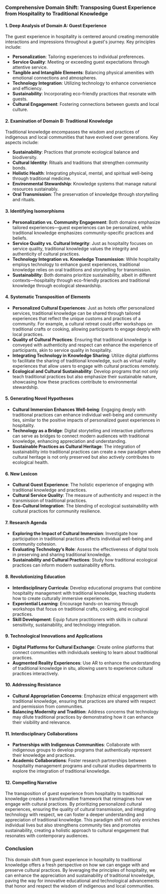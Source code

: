 ### Comprehensive Domain Shift: Transposing Guest Experience from Hospitality to Traditional Knowledge

#### 1. Deep Analysis of Domain A: Guest Experience
The guest experience in hospitality is centered around creating memorable interactions and impressions throughout a guest's journey. Key principles include:
- **Personalization**: Tailoring experiences to individual preferences.
- **Service Quality**: Meeting or exceeding guest expectations through attentive service.
- **Tangible and Intangible Elements**: Balancing physical amenities with emotional connections and atmospheres.
- **Technology Integration**: Utilizing technology to enhance convenience and efficiency.
- **Sustainability**: Incorporating eco-friendly practices that resonate with guests.
- **Cultural Engagement**: Fostering connections between guests and local culture.

#### 2. Examination of Domain B: Traditional Knowledge
Traditional knowledge encompasses the wisdom and practices of indigenous and local communities that have evolved over generations. Key aspects include:
- **Sustainability**: Practices that promote ecological balance and biodiversity.
- **Cultural Identity**: Rituals and traditions that strengthen community bonds.
- **Holistic Health**: Integrating physical, mental, and spiritual well-being through traditional medicine.
- **Environmental Stewardship**: Knowledge systems that manage natural resources sustainably.
- **Oral Transmission**: The preservation of knowledge through storytelling and rituals.

#### 3. Identifying Isomorphisms
- **Personalization vs. Community Engagement**: Both domains emphasize tailored experiences—guest experiences can be personalized, while traditional knowledge emphasizes community-specific practices and beliefs.
- **Service Quality vs. Cultural Integrity**: Just as hospitality focuses on service quality, traditional knowledge values the integrity and authenticity of cultural practices.
- **Technology Integration vs. Knowledge Transmission**: While hospitality employs technology to enhance guest experiences, traditional knowledge relies on oral traditions and storytelling for transmission.
- **Sustainability**: Both domains prioritize sustainability, albeit in different contexts—hospitality through eco-friendly practices and traditional knowledge through ecological stewardship.

#### 4. Systematic Transposition of Elements
- **Personalized Cultural Experiences**: Just as hotels offer personalized services, traditional knowledge can be shared through tailored experiences that reflect the unique customs and practices of a community. For example, a cultural retreat could offer workshops on traditional crafts or cooking, allowing participants to engage deeply with local practices.
- **Quality of Cultural Practices**: Ensuring that traditional knowledge is conveyed with authenticity and respect can enhance the experience of participants, akin to service quality in hospitality.
- **Integrating Technology in Knowledge Sharing**: Utilize digital platforms to facilitate the sharing of traditional knowledge, such as virtual reality experiences that allow users to engage with cultural practices remotely.
- **Ecological and Cultural Sustainability**: Develop programs that not only teach traditional practices but also emphasize their sustainable nature, showcasing how these practices contribute to environmental stewardship.

#### 5. Generating Novel Hypotheses
- **Cultural Immersion Enhances Well-being**: Engaging deeply with traditional practices can enhance individual well-being and community ties, similar to the positive impacts of personalized guest experiences in hospitality.
- **Technology as a Bridge**: Digital storytelling and interactive platforms can serve as bridges to connect modern audiences with traditional knowledge, enhancing appreciation and understanding.
- **Sustainable Practices as Cultural Heritage**: The integration of sustainability into traditional practices can create a new paradigm where cultural heritage is not only preserved but also actively contributes to ecological health.

#### 6. New Lexicon
- **Cultural Guest Experience**: The holistic experience of engaging with traditional knowledge and practices.
- **Cultural Service Quality**: The measure of authenticity and respect in the transmission of traditional practices.
- **Eco-Cultural Integration**: The blending of ecological sustainability with cultural practices for community resilience.

#### 7. Research Agenda
- **Exploring the Impact of Cultural Immersion**: Investigate how participation in traditional practices affects individual well-being and community cohesion.
- **Evaluating Technology’s Role**: Assess the effectiveness of digital tools in preserving and sharing traditional knowledge.
- **Sustainability and Cultural Practices**: Study how traditional ecological practices can inform modern sustainability efforts.

#### 8. Revolutionizing Education
- **Interdisciplinary Curricula**: Develop educational programs that combine hospitality management with traditional knowledge, teaching students how to create culturally immersive experiences.
- **Experiential Learning**: Encourage hands-on learning through workshops that focus on traditional crafts, cooking, and ecological practices.
- **Skill Development**: Equip future practitioners with skills in cultural sensitivity, sustainability, and technology integration.

#### 9. Technological Innovations and Applications
- **Digital Platforms for Cultural Exchange**: Create online platforms that connect communities with individuals seeking to learn about traditional practices.
- **Augmented Reality Experiences**: Use AR to enhance the understanding of traditional knowledge in situ, allowing users to experience cultural practices interactively.

#### 10. Addressing Resistance
- **Cultural Appropriation Concerns**: Emphasize ethical engagement with traditional knowledge, ensuring that practices are shared with respect and permission from communities.
- **Balancing Modernity and Tradition**: Address concerns that technology may dilute traditional practices by demonstrating how it can enhance their visibility and relevance.

#### 11. Interdisciplinary Collaborations
- **Partnerships with Indigenous Communities**: Collaborate with indigenous groups to develop programs that authentically represent their knowledge and practices.
- **Academic Collaborations**: Foster research partnerships between hospitality management programs and cultural studies departments to explore the integration of traditional knowledge.

#### 12. Compelling Narrative
The transposition of guest experience from hospitality to traditional knowledge creates a transformative framework that reimagines how we engage with cultural practices. By prioritizing personalized cultural experiences, ensuring the quality of cultural transmission, and integrating technology with respect, we can foster a deeper understanding and appreciation of traditional knowledge. This paradigm shift not only enriches individual lives but also strengthens community ties and promotes sustainability, creating a holistic approach to cultural engagement that resonates with contemporary audiences.

### Conclusion
This domain shift from guest experience in hospitality to traditional knowledge offers a fresh perspective on how we can engage with and preserve cultural practices. By leveraging the principles of hospitality, we can enhance the appreciation and sustainability of traditional knowledge, paving the way for innovative educational and technological advancements that honor and respect the wisdom of indigenous and local communities.